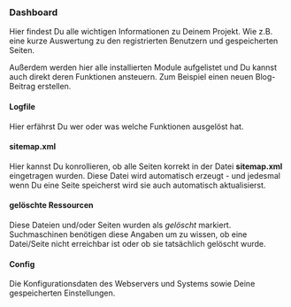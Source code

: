 ### Dashboard ###

Hier findest Du alle wichtigen Informationen zu Deinem Projekt. Wie z.B. eine kurze Auswertung zu den registrierten Benutzern und gespeicherten Seiten.

Außerdem werden hier alle installierten Module aufgelistet und Du kannst auch direkt deren Funktionen ansteuern. Zum Beispiel einen neuen Blog-Beitrag erstellen.

#### Logfile ####

Hier erfährst Du wer oder was welche Funktionen ausgelöst hat.

#### sitemap.xml ####

Hier kannst Du konrollieren, ob alle Seiten korrekt in der Datei __sitemap.xml__ eingetragen wurden. Diese Datei wird automatisch erzeugt - und jedesmal wenn Du eine Seite speicherst wird sie auch automatisch aktualisierst.

#### gelöschte Ressourcen ####

Diese Dateien und/oder Seiten wurden als *gelöscht* markiert. Suchmaschinen benötigen diese Angaben um zu wissen, ob eine Datei/Seite nicht erreichbar ist oder ob sie tatsächlich gelöscht wurde.

#### Config ####

Die Konfigurationsdaten des Webservers und Systems sowie Deine gespeicherten Einstellungen.